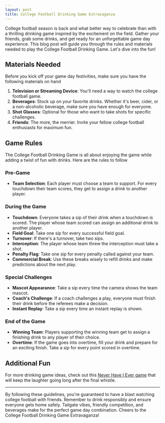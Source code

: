 ```yaml
---
layout: post
title: College Football Drinking Game Extravaganza
---
```



College football season is back and what better way to celebrate than with a thrilling drinking game inspired by the excitement on the field. Gather your friends, grab some drinks, and get ready for an unforgettable game day experience. This blog post will guide you through the rules and materials needed to play the College Football Drinking Game. Let's dive into the fun!

## Materials Needed

Before you kick off your game day festivities, make sure you have the following materials on hand

1. **Television or Streaming Device**: You'll need a way to watch the college football game.
2. **Beverages**: Stock up on your favorite drinks. Whether it's beer, cider, or a non-alcoholic beverage, make sure you have enough for everyone.
3. **Shot Glasses**: Optional for those who want to take shots for specific challenges.
4. **Friends**: The more, the merrier. Invite your fellow college football enthusiasts for maximum fun.

## Game Rules

The College Football Drinking Game is all about enjoying the game while adding a twist of fun with drinks. Here are the rules to follow

### Pre-Game

- **Team Selection**: Each player must choose a team to support. For every touchdown their team scores, they get to assign a drink to another player.

### During the Game

- **Touchdown**: Everyone takes a sip of their drink when a touchdown is scored. The player whose team scored can assign an additional drink to another player.
- **Field Goal**: Take one sip for every successful field goal.
- **Turnover**: If there's a turnover, take two sips.
- **Interception**: The player whose team threw the interception must take a shot.
- **Penalty Flag**: Take one sip for every penalty called against your team.
- **Commercial Break**: Use these breaks wisely to refill drinks and make predictions about the next play.

### Special Challenges

- **Mascot Appearance**: Take a sip every time the camera shows the team mascot.
- **Coach's Challenge**: If a coach challenges a play, everyone must finish their drink before the referees make a decision.
- **Instant Replay**: Take a sip every time an instant replay is shown.

### End of the Game

- **Winning Team**: Players supporting the winning team get to assign a finishing drink to any player of their choice.
- **Overtime**: If the game goes into overtime, fill your drink and prepare for an exciting finish. Take a sip for every point scored in overtime.

## Additional Fun

For more drinking game ideas, check out this [Never Have I Ever game](https://drinkingdojo.com/games/never-have-i-ever) that will keep the laughter going long after the final whistle.

---

By following these guidelines, you're guaranteed to have a blast watching college football with friends. Remember to drink responsibly and ensure everyone gets home safely. Tailgate vibes, friendly competition, and beverages make for the perfect game day combination. Cheers to the College Football Drinking Game Extravaganza!